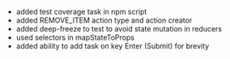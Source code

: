 
- added test coverage task in npm script
- added REMOVE_ITEM action type and action creator
- added deep-freeze to test to avoid state mutation in reducers
- used selectors in mapStateToProps
- added ability to add task on key Enter (Submit) for brevity

